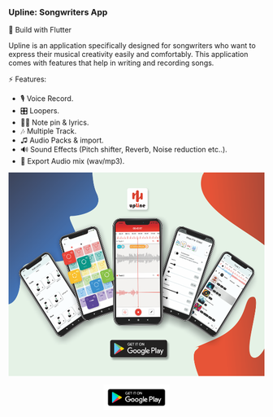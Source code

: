### Upline: Songwriters App
🚀 Build with Flutter
<p>
   Upline is an application specifically designed for songwriters who want to express their musical creativity easily and comfortably. This application comes with features that help in writing and recording songs.
</p>

⚡ Features:
   - 🎙️  Voice Record.
   - 🎛️  Loopers.
   - ✍🏻  Note pin & lyrics.
   - 🎶  Multiple Track.
   -  ♫  Audio Packs & import.
   - 🔊  Sound Effects (Pitch shifter, Reverb, Noise reduction etc..).
   - 📁  Export Audio mix (wav/mp3).
<a target="_blank" href='https://play.google.com/store/apps/details?id=com.mamena.upline'>
<p align="center">
<img src="/upline.png" height="400px">
</p>
</a>
<a target="_blank" href='https://play.google.com/store/apps/details?id=com.mamena.upline'>
   <p align="center">
   <img src="/playstore.png" height="50px">
   </p>
</a>


<!--
**Mamena2020/Mamena2020** is a ✨ _special_ ✨ repository because its `README.md` (this file) appears on your GitHub profile.

Here are some ideas to get you started:

- 🔭 I’m currently working on ...
- 🌱 I’m currently learning ...
- 👯 I’m looking to collaborate on ...
- 🤔 I’m looking for help with ...
- 💬 Ask me about ...
- 📫 How to reach me: ...
- 😄 Pronouns: ...
- ⚡ Fun fact: ...
-->
